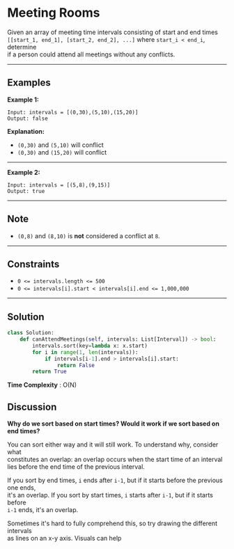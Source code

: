 # Meeting Rooms

Given an array of meeting time intervals consisting of start and end times  
`[[start_1, end_1], [start_2, end_2], ...]` where `start_i < end_i`, determine  
if a person could attend all meetings without any conflicts.

---

## Examples

**Example 1:**

```
Input: intervals = [(0,30),(5,10),(15,20)]
Output: false
```

**Explanation:**

- `(0,30)` and `(5,10)` will conflict
- `(0,30)` and `(15,20)` will conflict

---

**Example 2:**

```
Input: intervals = [(5,8),(9,15)]
Output: true
```

---

## Note

- `(0,8)` and `(8,10)` is **not** considered a conflict at `8`.

---

## Constraints

- `0 <= intervals.length <= 500`
- `0 <= intervals[i].start < intervals[i].end <= 1,000,000`

---

## Solution

```python
class Solution:
    def canAttendMeetings(self, intervals: List[Interval]) -> bool:
        intervals.sort(key=lambda x: x.start)
        for i in range(1, len(intervals)):
            if intervals[i-1].end > intervals[i].start:
                return False
        return True
```

**Time Complexity** : O(N)

## Discussion

**Why do we sort based on start times? Would it work if we sort based on end
times?**

You can sort either way and it will still work. To understand why, consider
what  
constitutes an overlap: an overlap occurs when the start time of an interval  
lies before the end time of the previous interval.

If you sort by end times, `i` ends after `i-1`, but if it starts before the
previous one ends,  
it's an overlap. If you sort by start times, `i` starts after `i-1`, but if it
starts before  
`i-1` ends, it's an overlap.

Sometimes it's hard to fully comprehend this, so try drawing the different
intervals  
as lines on an x-y axis. Visuals can help
